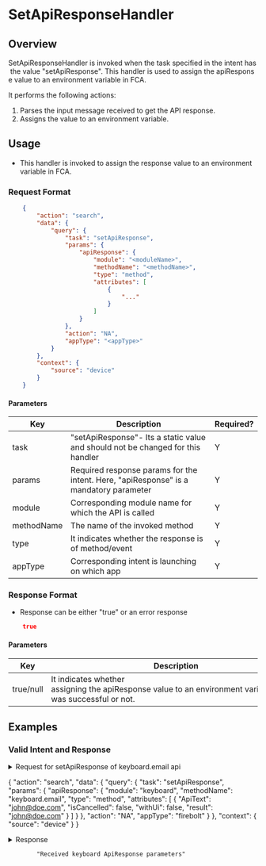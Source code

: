 # SetApiResponseHandler 

## Overview

SetApiResponseHandler is invoked when the task specified in the intent has the value "setApiResponse". This handler is used to assign the apiResponse value to an environment variable in FCA.

It performs the following actions:
1. Parses the input message received to get the API response.
2. Assigns the value to an environment variable.

## Usage
* This handler is invoked to assign the response value to an environment variable in FCA.

### Request Format

```json
    {
        "action": "search",
        "data": {
            "query": {
                "task": "setApiResponse",
                "params": {
                    "apiResponse": {
                        "module": "<moduleName>",
                        "methodName": "<methodName>",
                        "type": "method",
                        "attributes": [
                            {
                                "..."
                            }
                        ]
                    }
                },
                "action": "NA",
                "appType": "<appType>"
            }
        },
        "context": {
            "source": "device"
        }
    }
```
#### Parameters

| Key                   | Description                                                                              | Required? |
|-----------------------|------------------------------------------------------------------------------------------|-----------|
| task                  | "setApiResponse"- Its a static value and should not be changed for this handler          | Y         |
| params                | Required response params for the intent. Here, "apiResponse" is a mandatory parameter    | Y         |
| module                | Corresponding module name for which the API is called                                    | Y         |
| methodName            | The name of the invoked method                                                           | Y         |
| type                  | It indicates whether the response is of method/event                                     | Y         |
| appType               | Corresponding intent is launching on which app                                           | Y         |

### Response Format
* Response can be either "true" or an error response

```json
    true
```
#### Parameters

| Key                         | Description                                                                                                     |
| --------------------------- | ----------------------------------------------------------------------------------------------------------------|
| true/null                   | It indicates whether assigning the apiResponse value to an environment variable in FCA was successful or not.   |

## Examples
### Valid Intent and Response

<details>
    <summary>Request for setApiResponse of keyboard.email api</summary>
</details>

{
    "action": "search",
    "data": {
        "query": {
            "task": "setApiResponse",
            "params": {
                "apiResponse": {
                    "module": "keyboard",
                    "methodName": "keyboard.email",
                    "type": "method",
                    "attributes": [
                        {
                            "ApiText": "john@doe.com",
                            "isCancelled": false,
                            "withUi": false,
                            "result": "john@doe.com"
                        }
                    ]
                }
            },
            "action": "NA",
            "appType": "firebolt"
        }
    },
    "context": {
        "source": "device"
    }
}

<details>
    <summary> Response </summary>
</details>

            "Received keyboard ApiResponse parameters"
